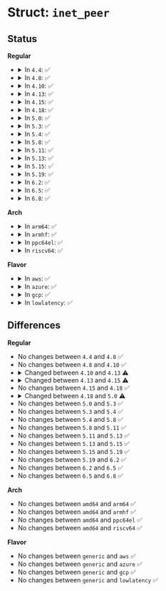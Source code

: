 # Struct: <code>inet_peer</code>

## Status
<b>Regular</b>
<ul>
<li>
<details>
<summary>In <code>4.4</code>: ✅</summary>

```c
struct inet_peer {
    struct inet_peer *avl_left;
    struct inet_peer *avl_right;
    struct inetpeer_addr daddr;
    __u32 avl_height;
    u32 metrics[16];
    u32 rate_tokens;
    long unsigned int rate_last;
    struct list_head gc_list;
    struct callback_head gc_rcu;
    atomic_t rid;
    struct callback_head rcu;
    struct inet_peer *gc_next;
    __u32 dtime;
    atomic_t refcnt;
};
```
</details>
</li>
<li>
<details>
<summary>In <code>4.8</code>: ✅</summary>

```c
struct inet_peer {
    struct inet_peer *avl_left;
    struct inet_peer *avl_right;
    struct inetpeer_addr daddr;
    __u32 avl_height;
    u32 metrics[16];
    u32 rate_tokens;
    long unsigned int rate_last;
    struct list_head gc_list;
    struct callback_head gc_rcu;
    atomic_t rid;
    struct callback_head rcu;
    struct inet_peer *gc_next;
    __u32 dtime;
    atomic_t refcnt;
};
```
</details>
</li>
<li>
<details>
<summary>In <code>4.10</code>: ✅</summary>

```c
struct inet_peer {
    struct inet_peer *avl_left;
    struct inet_peer *avl_right;
    struct inetpeer_addr daddr;
    __u32 avl_height;
    u32 metrics[16];
    u32 rate_tokens;
    long unsigned int rate_last;
    struct list_head gc_list;
    struct callback_head gc_rcu;
    atomic_t rid;
    struct callback_head rcu;
    struct inet_peer *gc_next;
    __u32 dtime;
    atomic_t refcnt;
};
```
</details>
</li>
<li>
<details>
<summary>In <code>4.13</code>: ✅</summary>

```c
struct inet_peer {
    struct inet_peer *avl_left;
    struct inet_peer *avl_right;
    struct inetpeer_addr daddr;
    __u32 avl_height;
    u32 metrics[16];
    u32 rate_tokens;
    long unsigned int rate_last;
    struct list_head gc_list;
    struct callback_head gc_rcu;
    atomic_t rid;
    struct callback_head rcu;
    struct inet_peer *gc_next;
    __u32 dtime;
    refcount_t refcnt;
};
```
</details>
</li>
<li>
<details>
<summary>In <code>4.15</code>: ✅</summary>

```c
struct inet_peer {
    struct rb_node rb_node;
    struct inetpeer_addr daddr;
    u32 metrics[17];
    u32 rate_tokens;
    long unsigned int rate_last;
    atomic_t rid;
    struct callback_head rcu;
    __u32 dtime;
    refcount_t refcnt;
};
```
</details>
</li>
<li>
<details>
<summary>In <code>4.18</code>: ✅</summary>

```c
struct inet_peer {
    struct rb_node rb_node;
    struct inetpeer_addr daddr;
    u32 metrics[17];
    u32 rate_tokens;
    long unsigned int rate_last;
    atomic_t rid;
    struct callback_head rcu;
    __u32 dtime;
    refcount_t refcnt;
};
```
</details>
</li>
<li>
<details>
<summary>In <code>5.0</code>: ✅</summary>

```c
struct inet_peer {
    struct rb_node rb_node;
    struct inetpeer_addr daddr;
    u32 metrics[17];
    u32 rate_tokens;
    u32 n_redirects;
    long unsigned int rate_last;
    atomic_t rid;
    struct callback_head rcu;
    __u32 dtime;
    refcount_t refcnt;
};
```
</details>
</li>
<li>
<details>
<summary>In <code>5.3</code>: ✅</summary>

```c
struct inet_peer {
    struct rb_node rb_node;
    struct inetpeer_addr daddr;
    u32 metrics[17];
    u32 rate_tokens;
    u32 n_redirects;
    long unsigned int rate_last;
    atomic_t rid;
    struct callback_head rcu;
    __u32 dtime;
    refcount_t refcnt;
};
```
</details>
</li>
<li>
<details>
<summary>In <code>5.4</code>: ✅</summary>

```c
struct inet_peer {
    struct rb_node rb_node;
    struct inetpeer_addr daddr;
    u32 metrics[17];
    u32 rate_tokens;
    u32 n_redirects;
    long unsigned int rate_last;
    atomic_t rid;
    struct callback_head rcu;
    __u32 dtime;
    refcount_t refcnt;
};
```
</details>
</li>
<li>
<details>
<summary>In <code>5.8</code>: ✅</summary>

```c
struct inet_peer {
    struct rb_node rb_node;
    struct inetpeer_addr daddr;
    u32 metrics[17];
    u32 rate_tokens;
    u32 n_redirects;
    long unsigned int rate_last;
    atomic_t rid;
    struct callback_head rcu;
    __u32 dtime;
    refcount_t refcnt;
};
```
</details>
</li>
<li>
<details>
<summary>In <code>5.11</code>: ✅</summary>

```c
struct inet_peer {
    struct rb_node rb_node;
    struct inetpeer_addr daddr;
    u32 metrics[17];
    u32 rate_tokens;
    u32 n_redirects;
    long unsigned int rate_last;
    atomic_t rid;
    struct callback_head rcu;
    __u32 dtime;
    refcount_t refcnt;
};
```
</details>
</li>
<li>
<details>
<summary>In <code>5.13</code>: ✅</summary>

```c
struct inet_peer {
    struct rb_node rb_node;
    struct inetpeer_addr daddr;
    u32 metrics[17];
    u32 rate_tokens;
    u32 n_redirects;
    long unsigned int rate_last;
    atomic_t rid;
    struct callback_head rcu;
    __u32 dtime;
    refcount_t refcnt;
};
```
</details>
</li>
<li>
<details>
<summary>In <code>5.15</code>: ✅</summary>

```c
struct inet_peer {
    struct rb_node rb_node;
    struct inetpeer_addr daddr;
    u32 metrics[17];
    u32 rate_tokens;
    u32 n_redirects;
    long unsigned int rate_last;
    atomic_t rid;
    struct callback_head rcu;
    __u32 dtime;
    refcount_t refcnt;
};
```
</details>
</li>
<li>
<details>
<summary>In <code>5.19</code>: ✅</summary>

```c
struct inet_peer {
    struct rb_node rb_node;
    struct inetpeer_addr daddr;
    u32 metrics[17];
    u32 rate_tokens;
    u32 n_redirects;
    long unsigned int rate_last;
    atomic_t rid;
    struct callback_head rcu;
    __u32 dtime;
    refcount_t refcnt;
};
```
</details>
</li>
<li>
<details>
<summary>In <code>6.2</code>: ✅</summary>

```c
struct inet_peer {
    struct rb_node rb_node;
    struct inetpeer_addr daddr;
    u32 metrics[17];
    u32 rate_tokens;
    u32 n_redirects;
    long unsigned int rate_last;
    atomic_t rid;
    struct callback_head rcu;
    __u32 dtime;
    refcount_t refcnt;
};
```
</details>
</li>
<li>
<details>
<summary>In <code>6.5</code>: ✅</summary>

```c
struct inet_peer {
    struct rb_node rb_node;
    struct inetpeer_addr daddr;
    u32 metrics[17];
    u32 rate_tokens;
    u32 n_redirects;
    long unsigned int rate_last;
    atomic_t rid;
    struct callback_head rcu;
    __u32 dtime;
    refcount_t refcnt;
};
```
</details>
</li>
<li>
<details>
<summary>In <code>6.8</code>: ✅</summary>

```c
struct inet_peer {
    struct rb_node rb_node;
    struct inetpeer_addr daddr;
    u32 metrics[17];
    u32 rate_tokens;
    u32 n_redirects;
    long unsigned int rate_last;
    atomic_t rid;
    struct callback_head rcu;
    __u32 dtime;
    refcount_t refcnt;
};
```
</details>
</li>
</ul>
<b>Arch</b>
<ul>
<li>
<details>
<summary>In <code>arm64</code>: ✅</summary>

```c
struct inet_peer {
    struct rb_node rb_node;
    struct inetpeer_addr daddr;
    u32 metrics[17];
    u32 rate_tokens;
    u32 n_redirects;
    long unsigned int rate_last;
    atomic_t rid;
    struct callback_head rcu;
    __u32 dtime;
    refcount_t refcnt;
};
```
</details>
</li>
<li>
<details>
<summary>In <code>armhf</code>: ✅</summary>

```c
struct inet_peer {
    struct rb_node rb_node;
    struct inetpeer_addr daddr;
    u32 metrics[17];
    u32 rate_tokens;
    u32 n_redirects;
    long unsigned int rate_last;
    atomic_t rid;
    struct callback_head rcu;
    __u32 dtime;
    refcount_t refcnt;
};
```
</details>
</li>
<li>
<details>
<summary>In <code>ppc64el</code>: ✅</summary>

```c
struct inet_peer {
    struct rb_node rb_node;
    struct inetpeer_addr daddr;
    u32 metrics[17];
    u32 rate_tokens;
    u32 n_redirects;
    long unsigned int rate_last;
    atomic_t rid;
    struct callback_head rcu;
    __u32 dtime;
    refcount_t refcnt;
};
```
</details>
</li>
<li>
<details>
<summary>In <code>riscv64</code>: ✅</summary>

```c
struct inet_peer {
    struct rb_node rb_node;
    struct inetpeer_addr daddr;
    u32 metrics[17];
    u32 rate_tokens;
    u32 n_redirects;
    long unsigned int rate_last;
    atomic_t rid;
    struct callback_head rcu;
    __u32 dtime;
    refcount_t refcnt;
};
```
</details>
</li>
</ul>
<b>Flavor</b>
<ul>
<li>
<details>
<summary>In <code>aws</code>: ✅</summary>

```c
struct inet_peer {
    struct rb_node rb_node;
    struct inetpeer_addr daddr;
    u32 metrics[17];
    u32 rate_tokens;
    u32 n_redirects;
    long unsigned int rate_last;
    atomic_t rid;
    struct callback_head rcu;
    __u32 dtime;
    refcount_t refcnt;
};
```
</details>
</li>
<li>
<details>
<summary>In <code>azure</code>: ✅</summary>

```c
struct inet_peer {
    struct rb_node rb_node;
    struct inetpeer_addr daddr;
    u32 metrics[17];
    u32 rate_tokens;
    u32 n_redirects;
    long unsigned int rate_last;
    atomic_t rid;
    struct callback_head rcu;
    __u32 dtime;
    refcount_t refcnt;
};
```
</details>
</li>
<li>
<details>
<summary>In <code>gcp</code>: ✅</summary>

```c
struct inet_peer {
    struct rb_node rb_node;
    struct inetpeer_addr daddr;
    u32 metrics[17];
    u32 rate_tokens;
    u32 n_redirects;
    long unsigned int rate_last;
    atomic_t rid;
    struct callback_head rcu;
    __u32 dtime;
    refcount_t refcnt;
};
```
</details>
</li>
<li>
<details>
<summary>In <code>lowlatency</code>: ✅</summary>

```c
struct inet_peer {
    struct rb_node rb_node;
    struct inetpeer_addr daddr;
    u32 metrics[17];
    u32 rate_tokens;
    u32 n_redirects;
    long unsigned int rate_last;
    atomic_t rid;
    struct callback_head rcu;
    __u32 dtime;
    refcount_t refcnt;
};
```
</details>
</li>
</ul>

## Differences
<b>Regular</b>
<ul>
<li>
No changes between <code>4.4</code> and <code>4.8</code> ✅
</li>
<li>
No changes between <code>4.8</code> and <code>4.10</code> ✅
</li>
<li>
<details>
<summary>Changed between <code>4.10</code> and <code>4.13</code> ⚠️</summary>
<ul>
<li>
<b>Field type changed. </b>
<code>atomic_t refcnt</code> ➡️ <code>refcount_t refcnt</code>
</li>
</ul>
</details>
</li>
<li>
<details>
<summary>Changed between <code>4.13</code> and <code>4.15</code> ⚠️</summary>
<ul>
<li>
<b>Field added. </b>
<code>struct rb_node rb_node</code>
</li>
<li>
<b>Field removed. </b>
<code>struct inet_peer *avl_left</code>
</li>
<li>
<b>Field removed. </b>
<code>struct inet_peer *avl_right</code>
</li>
<li>
<b>Field removed. </b>
<code>__u32 avl_height</code>
</li>
<li>
<b>Field removed. </b>
<code>struct list_head gc_list</code>
</li>
<li>
<b>Field removed. </b>
<code>struct callback_head gc_rcu</code>
</li>
<li>
<b>Field removed. </b>
<code>struct inet_peer *gc_next</code>
</li>
<li>
<b>Field type changed. </b>
<code>u32 metrics[16]</code> ➡️ <code>u32 metrics[17]</code>
</li>
</ul>
</details>
</li>
<li>
No changes between <code>4.15</code> and <code>4.18</code> ✅
</li>
<li>
<details>
<summary>Changed between <code>4.18</code> and <code>5.0</code> ⚠️</summary>
<ul>
<li>
<b>Field added. </b>
<code>u32 n_redirects</code>
</li>
</ul>
</details>
</li>
<li>
No changes between <code>5.0</code> and <code>5.3</code> ✅
</li>
<li>
No changes between <code>5.3</code> and <code>5.4</code> ✅
</li>
<li>
No changes between <code>5.4</code> and <code>5.8</code> ✅
</li>
<li>
No changes between <code>5.8</code> and <code>5.11</code> ✅
</li>
<li>
No changes between <code>5.11</code> and <code>5.13</code> ✅
</li>
<li>
No changes between <code>5.13</code> and <code>5.15</code> ✅
</li>
<li>
No changes between <code>5.15</code> and <code>5.19</code> ✅
</li>
<li>
No changes between <code>5.19</code> and <code>6.2</code> ✅
</li>
<li>
No changes between <code>6.2</code> and <code>6.5</code> ✅
</li>
<li>
No changes between <code>6.5</code> and <code>6.8</code> ✅
</li>
</ul>
<b>Arch</b>
<ul>
<li>
No changes between <code>amd64</code> and <code>arm64</code> ✅
</li>
<li>
No changes between <code>amd64</code> and <code>armhf</code> ✅
</li>
<li>
No changes between <code>amd64</code> and <code>ppc64el</code> ✅
</li>
<li>
No changes between <code>amd64</code> and <code>riscv64</code> ✅
</li>
</ul>
<b>Flavor</b>
<ul>
<li>
No changes between <code>generic</code> and <code>aws</code> ✅
</li>
<li>
No changes between <code>generic</code> and <code>azure</code> ✅
</li>
<li>
No changes between <code>generic</code> and <code>gcp</code> ✅
</li>
<li>
No changes between <code>generic</code> and <code>lowlatency</code> ✅
</li>
</ul>
